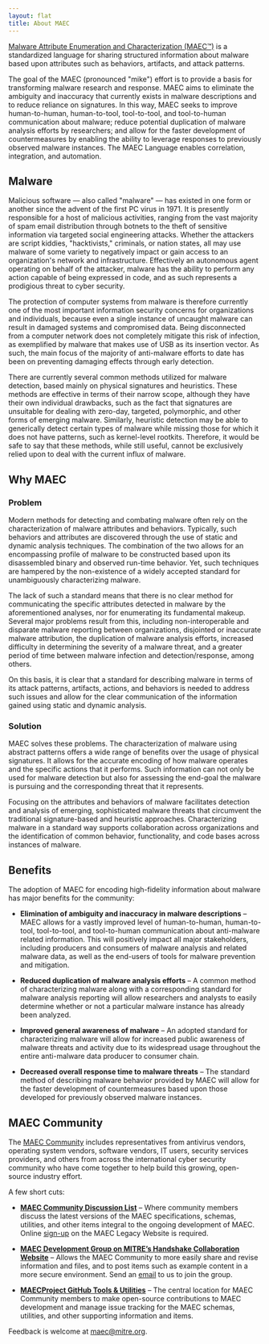 ```yaml
---
layout: flat
title: About MAEC
---
```


[Malware Attribute Enumeration and Characterization (MAEC™)](http://maecproject.github.io/releases/4.1/) is a standardized language for sharing structured information about malware based upon attributes such as behaviors, artifacts, and attack patterns.

The goal of the MAEC (pronounced "mike") effort is to provide a basis for transforming malware research and response. MAEC aims to eliminate the ambiguity and inaccuracy that currently exists in malware descriptions and to reduce reliance on signatures. In this way, MAEC seeks to improve human-to-human, human-to-tool, tool-to-tool, and tool-to-human communication about malware; reduce potential duplication of malware analysis efforts by researchers; and allow for the faster development of countermeasures by enabling the ability to leverage responses to previously observed malware instances. The MAEC Language enables correlation, integration, and automation.

## Malware

Malicious software — also called "malware" — has existed in one form or another since the advent of the first PC virus in 1971. It is presently responsible for a host of malicious activities, ranging from the vast majority of spam email distribution through botnets to the theft of sensitive information via targeted social engineering attacks. Whether the attackers are script kiddies, "hacktivists," criminals, or nation states, all may use malware of some variety to negatively impact or gain access to an organization's network and infrastructure. Effectively an autonomous agent operating on behalf of the attacker, malware has the ability to perform any action capable of being expressed in code, and as such represents a prodigious threat to cyber security.

The protection of computer systems from malware is therefore currently one of the most important information security concerns for organizations and individuals, because even a single instance of uncaught malware can result in damaged systems and compromised data. Being disconnected from a computer network does not completely mitigate this risk of infection, as exemplified by malware that makes use of USB as its insertion vector. As such, the main focus of the majority of anti-malware efforts to date has been on preventing damaging effects through early detection.

There are currently several common methods utilized for malware detection, based mainly on physical signatures and heuristics. These methods are effective in terms of their narrow scope, although they have their own individual drawbacks, such as the fact that signatures are unsuitable for dealing with zero-day, targeted, polymorphic, and other forms of emerging malware. Similarly, heuristic detection may be able to generically detect certain types of malware while missing those for which it does not have patterns, such as kernel-level rootkits. Therefore, it would be safe to say that these methods, while still useful, cannot be exclusively relied upon to deal with the current influx of malware.

## Why MAEC

### Problem

Modern methods for detecting and combating malware often rely on the characterization of malware attributes and behaviors. Typically, such behaviors and attributes are discovered through the use of static and dynamic analysis techniques. The combination of the two allows for an encompassing profile of malware to be constructed based upon its disassembled binary and observed run-time behavior. Yet, such techniques are hampered by the non-existence of a widely accepted standard for unambiguously characterizing malware.

The lack of such a standard means that there is no clear method for communicating the specific attributes detected in malware by the aforementioned analyses, nor for enumerating its fundamental makeup. Several major problems result from this, including non-interoperable and disparate malware reporting between organizations, disjointed or inaccurate malware attribution, the duplication of malware analysis efforts, increased difficulty in determining the severity of a malware threat, and a greater period of time between malware infection and detection/response, among others.

On this basis, it is clear that a standard for describing malware in terms of its attack patterns, artifacts, actions, and behaviors is needed to address such issues and allow for the clear communication of the information gained using static and dynamic analysis.

### Solution

MAEC solves these problems. The characterization of malware using abstract patterns offers a wide range of benefits over the usage of physical signatures. It allows for the accurate encoding of how malware operates and the specific actions that it performs. Such information can not only be used for malware detection but also for assessing the end-goal the malware is pursuing and the corresponding threat that it represents.

Focusing on the attributes and behaviors of malware facilitates detection and analysis of emerging, sophisticated malware threats that circumvent the traditional signature-based and heuristic approaches. Characterizing malware in a standard way supports collaboration across organizations and the identification of common behavior, functionality, and code bases across instances of malware.

## Benefits

The adoption of MAEC for encoding high-fidelity information about malware has major benefits for the community:

* **Elimination of ambiguity and inaccuracy in malware descriptions** – MAEC allows for a vastly improved level of human-to-human, human-to-tool, tool-to-tool, and tool-to-human communication about anti-malware related information. This will positively impact all major stakeholders, including producers and consumers of malware analysis and related malware data, as well as the end-users of tools for malware prevention and mitigation.     
      
* **Reduced duplication of malware analysis efforts** – A common method of characterizing malware along with a corresponding standard for malware analysis reporting will allow researchers and analysts to easily determine whether or not a particular malware instance has already been analyzed.     
     
* **Improved general awareness of malware** – An adopted standard for characterizing malware will allow for increased public awareness of malware threats and activity due to its widespread usage throughout the entire anti-malware data producer to consumer chain.     
     
* **Decreased overall response time to malware threats** – The standard method of describing malware behavior provided by MAEC will allow for the faster development of countermeasures based upon those developed for previously observed malware instances.     

## MAEC Community

The [MAEC Community](/community) includes representatives from antivirus vendors, operating system vendors, software vendors, IT users, security services providers, and others from across the international cyber security community who have come together to help build this growing, open-source industry effort. 

A few short cuts: 

* **[MAEC Community Discussion List](http://maecproject.github.io/community#discussion-lists--archives)** – Where community members discuss the latest versions of the MAEC specifications, schemas, utilities, and other items integral to the ongoing development of MAEC. Online [sign-up](https://maec.mitre.org/community/discussionlist.html) on the MAEC Legacy Website is required.     
     
* **[MAEC Development Group on MITRE’s Handshake Collaboration Website](https://handshake.mitre.org/)** – Allows the MAEC Community to more easily share and revise information and files, and to post items such as example content in a more secure environment. Send an [email](maec@mitre.org) to us to join the group.     
     
* **[MAECProject GitHub Tools & Utilities](https://github.com/MAECProject/)** – The central location for MAEC Community members to make open-source contributions to MAEC development and manage issue tracking for the MAEC schemas, utilities, and other supporting information and items.     

Feedback is welcome at [maec@mitre.org](maec@mitre.org).






